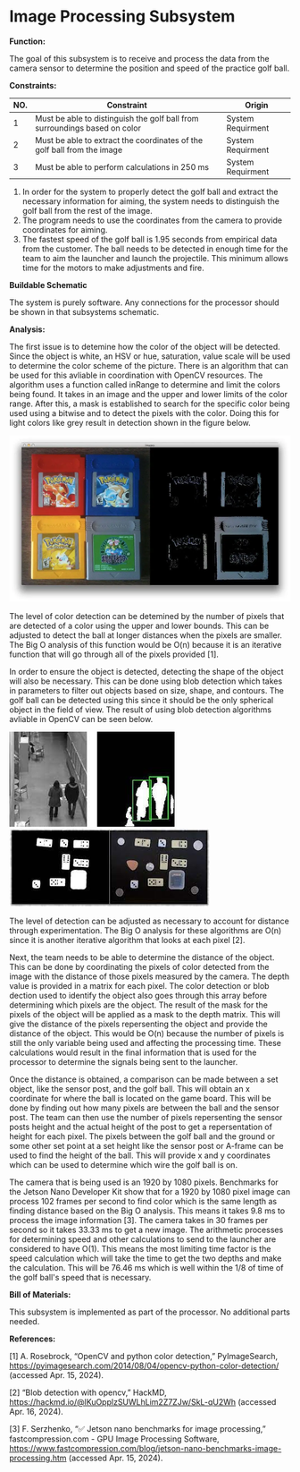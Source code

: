 # Image Processing Subsystem

**Function:**

The goal of this subsystem is to receive and process the data from the camera sensor to determine the position and speed of the practice golf ball.  

**Constraints:**

| NO. | Constraint                                                          | Origin           |
|-----|---------------------------------------------------------------------|------------------|
| 1| Must be able to distinguish the golf ball from surroundings based on color| System Requirment|
| 2| Must be able to extract the coordinates of the golf ball from the image| System Requirment|
| 3| Must be able to perform calculations in 250 ms| System Requirment|

1. In order for the system to properly detect the golf ball and extract the necessary information for aiming, the system needs to distinguish the golf ball
from the rest of the image.
2. The program needs to use the coordinates from the camera to provide coordinates for aiming.
3. The fastest speed of the golf ball is 1.95 seconds from empirical data from the customer. The ball needs to be detected in enough time for the team to aim
   the launcher and launch the projectile. This minimum allows time for the motors to make adjustments and fire.

**Buildable Schematic**

The system is purely software. Any connections for the processor should be shown in that subsystems schematic.

**Analysis:**

The first issue is to detemine how the color of the object will be detected. Since the object is white, an HSV or hue, saturation, value scale will be used
to determine the color scheme of the picture. There is an algorithm that can be used for this avliable in coordination with OpenCV resources. The algorithm 
uses a function called inRange to determine and limit the colors being found. It takes in an image and the upper and lower limits of the color range. 
After this, a mask is established to search for the specific color being used using a bitwise and to detect the pixels with the color. Doing this for light
colors like grey result in detection shown in the figure below.

![Function](../Images/Image_Processing/Detecting_Grey.png)

The level of color detection can be detemined by the number of pixels that are detected of a color using the upper and lower bounds. This can be adjusted to
detect the ball at longer distances when the pixels are smaller. The Big O analysis of this function would be O(n) because it is an iterative function that
will go through all of the pixels provided [1].

In order to ensure the object is detected, detecting the shape of the object will also be necessary. This can be done using blob detection which takes in
parameters to filter out objects based on size, shape, and contours. The golf ball can be detected using this since it should be the only spherical object in
the field of view. The result of using blob detection algorithms avliable in OpenCV can be seen below.

![Function](../Images/Image_Processing/Blob_1.png)
![Function](../Images/Image_Processing/Blob_2.png)

The level of detection can be adjusted as necessary to account for distance through experimentation. The Big O analysis for these algorithms are O(n) since
it is another iterative algorithm that looks at each pixel [2].

Next, the team needs to be able to determine the distance of the object. This can be done by coordinating the pixels of color detected from the image with 
the distance of those pixels measured by the camera. The depth value is provided in a matrix for each pixel. The color detection or blob dection used to
identify the object also goes through this array before determining which pixels are the object. The result of the mask for the pixels of the object will be
applied as a mask to the depth matrix. This will give the distance of the pixels repersenting the object and provide the distance of the object. This would
be O(n) because the number of pixels is still the only variable being used and affecting the processing time. These calculations would result in the final
information that is used for the processor to determine the signals being sent to the launcher.

Once the distance is obtained, a comparison can be made between a set object, like the sensor post, and the golf ball. This will obtain an x coordinate for
where the ball is located on the game board. This will be done by finding out how many pixels are between the ball and the sensor post. The team can then
use the number of pixels repersenting the sensor posts height and the actual height of the post to get a repersentation of height for each pixel. The pixels
between the golf ball and the ground or some other set point at a set height like the sensor post or A-frame can be used to find the height of the ball.
This will provide x and y coordinates which can be used to determine which wire the golf ball is on.

The camera that is being used is an 1920 by 1080 pixels. Benchmarks for the Jetson Nano Developer Kit show that for a 1920 by 1080 pixel image can process 
102 frames per second to find color which is the same length as finding distance based on the Big O analysis. This means it takes 9.8 ms to process the
image information [3]. The camera takes in 30 frames per second so it takes 33.33 ms to get a new image. The arithmetic processes for determining speed and
other calculations to send to the launcher are considered to have O(1). This means the most limiting time factor is the speed calculation which will take
the time to get the two depths and make the calculation. This will be 76.46 ms which is well within the 1/8 of time of the golf ball's speed that is
necessary.

**Bill of Materials:**

This subsystem is implemented as part of the processor. No additional parts needed.

**References:**

[1] A. Rosebrock, “OpenCV and python color detection,” PyImageSearch, https://pyimagesearch.com/2014/08/04/opencv-python-color-detection/ 
(accessed Apr. 15, 2024). 

[2] “Blob detection with opencv,” HackMD, https://hackmd.io/@lKuOpplzSUWLhLim2Z7ZJw/SkL-qU2Wh (accessed Apr. 16, 2024). 

[3] F. Serzhenko, “✅ Jetson nano benchmarks for image processing,” fastcompression.com - GPU Image Processing Software,
https://www.fastcompression.com/blog/jetson-nano-benchmarks-image-processing.htm (accessed Apr. 15, 2024). 
